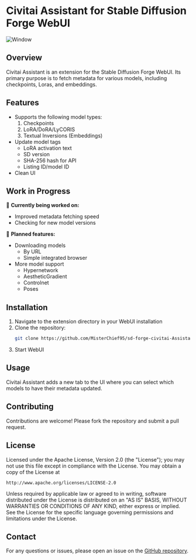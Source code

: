 # Civitai Assistant for Stable Diffusion Forge WebUI

![Window](https://github.com/user-attachments/assets/fb74c2ba-3c26-4241-92ad-96cab6145b46)

## Overview

Civitai Assistant is an extension for the Stable Diffusion Forge WebUI. Its primary purpose is to fetch metadata for various models, including checkpoints, Loras, and embeddings.

## Features

- Supports the following model types:
  1. Checkpoints
  1. LoRA/DoRA/LyCORIS
  1. Textual Inversions (Embeddings)
- Update model tags
  - LoRA activation text
  - SD version
  - SHA-256 hash for API
  - Listing ID/model ID
- Clean UI

## Work in Progress

🚧 **Currently being worked on:**
- Improved metadata fetching speed
- Checking for new model versions

📝 **Planned features:**
- Downloading models
  - By URL
  - Simple integrated browser
- More model support
  - Hypernetwork
  - AestheticGradient
  - Controlnet
  - Poses

## Installation

1. Navigate to the extension directory in your WebUI installation
1. Clone the repository:
    ```sh
    git clone https://github.com/MisterChief95/sd-forge-civitai-Assistant.git
    ```
1. Start WebUI

## Usage

Civitai Assistant adds a new tab to the UI where you can select which models to have their metadata updated.

## Contributing

Contributions are welcome! Please fork the repository and submit a pull request.

## License

Licensed under the Apache License, Version 2.0 (the "License");
you may not use this file except in compliance with the License.
You may obtain a copy of the License at

```
http://www.apache.org/licenses/LICENSE-2.0
```

Unless required by applicable law or agreed to in writing, software
distributed under the License is distributed on an "AS IS" BASIS,
WITHOUT WARRANTIES OR CONDITIONS OF ANY KIND, either express or implied.
See the License for the specific language governing permissions and
limitations under the License.

## Contact

For any questions or issues, please open an issue on the [GitHub repository](https://github.com/MisterChief95/sd-forge-civitai-Assistant/issues).
